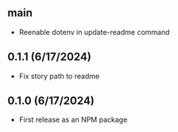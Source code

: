 ## main
- Reenable dotenv in update-readme command

## 0.1.1 (6/17/2024)

- Fix story path to readme

## 0.1.0 (6/17/2024)

- First release as an NPM package

